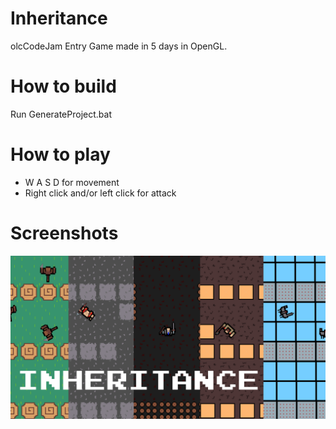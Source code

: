 # Inheritance
olcCodeJam Entry
Game made in 5 days in OpenGL.

# How to build
Run GenerateProject.bat

# How to play
- W A S D for movement
- Right click and/or left click for attack

# Screenshots
![Banner](Screenshots/Banner.png)
